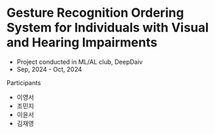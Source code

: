 # Gesture Recognition Ordering System for Individuals with Visual and Hearing Impairments	
* Project conducted in ML/AL club, DeepDaiv
* Sep, 2024 - Oct, 2024


Participants
 * 이영서
 * 조민지
 * 이윤서
 * 김재영


